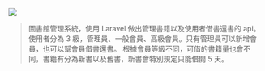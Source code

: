 ![](https://i.imgur.com/qET2Fb7.png)

> 圖書館管理系統，使用 Laravel 做出管理書籍以及使用者借書還書的 api。
> 使用者分為 3 級，管理員、一般會員、高級會員。只有管理員可以新增會員，也可以幫會員借書還書。
> 根據會員等級不同，可借的書籍量也會不同，書籍有分為新書以及舊書，新書會特別規定只能借閱 5 天。
